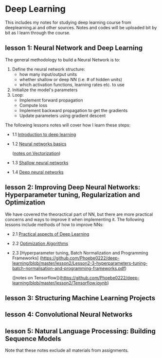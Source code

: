 Deep Learning
======
This includes my notes for studying deep learning course from deeplearning.ai and other sources. Notes and codes will be uploaded bit by bit as I learn through the course. 

lesson 1: Neural Network and Deep Learning
------

The general methodology to build a Neural Network is to:

1. Define the neural network structure:
	- how many input/output units
 	- whether shallow or deep NN (i.e. # of hidden units)
 	- which activation functions, learning rates etc. to use
2. Initialize the model's parameters
3. Loop:
    - Implement forward propagation
    - Compute loss
    - Implement backward propagation to get the gradients
    - Update parameters using gradient descent
    
The following lessons notes will cover how I learn these steps:     
- 1.1 [Introduction to deep learning](https://github.com/Phoebe0222/deep-learning/blob/master/lesson1/Lesson1-1-Intro-to-Neural-Network.pdf)
- 1.2 [Neural networks basics](https://github.com/Phoebe0222/deep-learning/blob/master/lesson1/Lesson1-2-neural-network-basics.pdf) 
	
	([notes on Vectorization](https://colab.research.google.com/github/Phoebe0222/deep-learning/blob/master/lesson1/vectorization_and_Broadcasting.ipynb))
- 1.3 [Shallow neural networks](https://github.com/Phoebe0222/deep-learning/blob/master/lesson1/Lesson1-3-shallow-neural-network.pdf)
- 1.4 [Deep neural networks](https://github.com/Phoebe0222/deep-learning/blob/master/lesson1/Lesson1-4-deep-neural-network.pdf) 
	
lesson 2: Improving Deep Neural Networks: Hyperparameter tuning, Regularization and Optimization
------
We have covered the theoractical part of NN, but there are more practical concerns and ways to improve it when implementing it. The following lessons include methods of how to improve NNs:  
-  2.1 [Practical aspects of Deep Learning](https://github.com/Phoebe0222/deep-learning/blob/master/lesson2/Lesson2-1-practical-aspects-of-deep-learning.pdf)
-  2.2 [Optimization Algorithms](https://github.com/Phoebe0222/deep-learning/blob/master/lesson2/Lesson2-2-optimisation-algorithms.pdf)
-  2.3 [Hyperparameter tuning, Batch Normalization and Programming Frameworks] (https://github.com/Phoebe0222/deep-learning/blob/master/lesson2/Lesson2-3-hyperparameters-tuning-batch-normalisation-and-programming-frameworks.pdf) 

	([notes on Tensorflow])(https://github.com/Phoebe0222/deep-learning/blob/master/lesson2/Tensorflow.ipynb)


lesson 3: Structuring Machine Learning Projects
------


lesson 4: Convolutional Neural Networks
------


lesson 5: Natural Language Processing: Building Sequence Models 
------ 


Note that these notes exclude all materials from assignments. 
 
